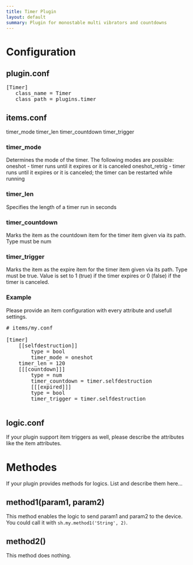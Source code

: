 ```yaml
---
title: Timer Plugin
layout: default
summary: Plugin for monostable multi vibrators and countdowns
---
```


# Configuration

## plugin.conf

<pre>
[Timer]
   class_name = Timer
   class_path = plugins.timer
</pre>

## items.conf

timer_mode
timer_len
timer_countdown
timer_trigger

### timer_mode

Determines the mode of the timer. The following modes are possible:
oneshot - timer runs until it expires or it is canceled
oneshot_retrig - timer runs until it expires or it is canceled; the timer
can be restarted while running

### timer_len

Specifies the length of a timer run in seconds

### timer_countdown

Marks the item as the countdown item for the timer item given via its path.
Type must be num

### timer_trigger

Marks the item as the expire item for the timer item given via its path.
Type must be true.
Value is set to 1 (true) if the timer expires or 0 (false) if the timer is canceled.

### Example

Please provide an item configuration with every attribute and usefull settings.

<pre>
# items/my.conf

[timer]
    [[selfdestruction]]
        type = bool
        timer_mode = oneshot
	timer_len = 120
	[[[countdown]]]
	    type = num
	    timer_countdown = timer.selfdestruction
        [[[expired]]]
	    type = bool
	    timer_trigger = timer.selfdestruction

</pre>

## logic.conf
If your plugin support item triggers as well, please describe the attributes like the item attributes.


# Methodes
If your plugin provides methods for logics. List and describe them here...

## method1(param1, param2)
This method enables the logic to send param1 and param2 to the device. You could call it with `sh.my.method1('String', 2)`.

## method2()
This method does nothing.

